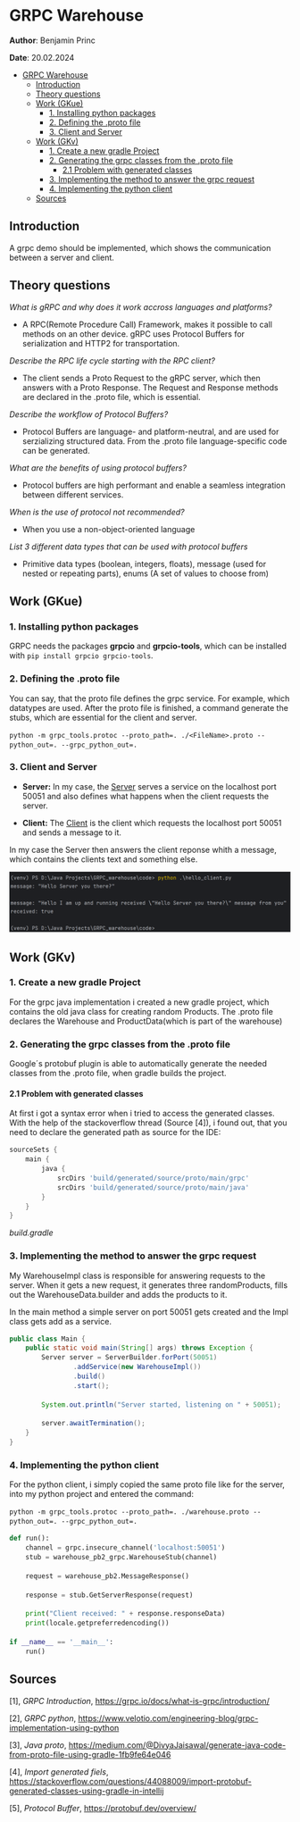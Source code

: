 # GRPC Warehouse

**Author**: Benjamin Princ

**Date**: 20.02.2024

- [GRPC Warehouse](#grpc-warehouse)
  - [Introduction](#introduction)
  - [Theory questions](#theory-questions)
  - [Work (GKue)](#work-gkue)
    - [1. Installing python packages](#1-installing-python-packages)
    - [2. Defining the .proto file](#2-defining-the-proto-file)
    - [3. Client and Server](#3-client-and-server)
  - [Work (GKv)](#work-gkv)
    - [1. Create a new gradle Project](#1-create-a-new-gradle-project)
    - [2. Generating the grpc classes from the .proto file](#2-generating-the-grpc-classes-from-the-proto-file)
      - [2.1 Problem with generated classes](#21-problem-with-generated-classes)
    - [3. Implementing the method to answer the grpc request](#3-implementing-the-method-to-answer-the-grpc-request)
    - [4. Implementing the python client](#4-implementing-the-python-client)
  - [Sources](#sources)


## Introduction
A grpc demo should be implemented, which shows the communication between a server and client.

## Theory questions 

*What is gRPC and why does it work accross languages and platforms?*
* A RPC(Remote Procedure Call) Framework, makes it possible to call methods on an other device. gRPC uses Protocol Buffers for serialization and HTTP2 for transportation.

*Describe the RPC life cycle starting with the RPC client?*
* The client sends a Proto Request to the gRPC server, which then answers with a Proto Response. The Request and Response methods are declared in the .proto file, which is essential.

*Describe the workflow of Protocol Buffers?*
* Protocol Buffers are language- and platform-neutral, and are used for serzializing structured data. From the .proto file language-specific code can be generated.

*What are the benefits of using protocol buffers?*
* Protocol buffers are high performant and enable a seamless integration between different services.

*When is the use of protocol not recommended?*
* When you use a non-object-oriented language

*List 3 different data types that can be used with protocol buffers*
* Primitive data types (boolean, integers, floats), message (used for nested or repeating parts), enums (A set of values to choose from)

## Work (GKue)

### 1. Installing python packages
GRPC needs the packages **grpcio** and **grpcio-tools**, which can be installed with `pip install grpcio grpcio-tools`.

### 2. Defining the .proto file
You can say, that the proto file defines the grpc service. For example, which datatypes are used. After the proto file is finished, a command generate the stubs, which are essential for the client and server.

`python -m grpc_tools.protoc --proto_path=. ./<FileName>.proto --python_out=. --grpc_python_out=.`


### 3. Client and Server
* **Server:**
In my case, the [Server](code/gkue/hello_server.py) serves a service on the localhost port 50051 and also defines what happens when the client requests the server.

* **Client:**
The [Client](code/gkue/hello_client.py) is the client which requests the localhost port 50051 and sends a message to it.

In my case the Server then answers the client reponse whith a message, which contains the clients text and something else.

![Client Output](Client_output.png)


## Work (GKv)

### 1. Create a new gradle Project
For the grpc java implementation i created a new gradle project, which contains the old java class for creating random Products.
The .proto file declares the Warehouse and ProductData(which is part of the warehouse)

### 2. Generating the grpc classes from the .proto file
Google´s protobuf plugin is able to automatically generate the needed classes from the .proto file, when gradle builds the project.

#### 2.1 Problem with generated classes
At first i got a syntax error when i tried to access the generated classes. 
With the help of the stackoverflow thread (Source [4]), i found out, that you need to declare the generated path as source for the IDE:
```gradle
sourceSets {
    main {
        java {
            srcDirs 'build/generated/source/proto/main/grpc'
            srcDirs 'build/generated/source/proto/main/java'
        }
    }
}
```
*build.gradle*

### 3. Implementing the method to answer the grpc request 
My WarehouseImpl class is responsible for answering requests to the server.
When it gets a new request, it generates three randomProducts, fills out the WarehouseData.builder and adds the products to it.

In the main method a simple server on port 50051 gets created and the Impl class gets add as a service.

```java
public class Main {
    public static void main(String[] args) throws Exception {
        Server server = ServerBuilder.forPort(50051)
                .addService(new WarehouseImpl())
                .build()
                .start();

        System.out.println("Server started, listening on " + 50051);

        server.awaitTermination();
    }
}
```

### 4. Implementing the python client
For the python client, i simply copied the same proto file like for the server,
into my python project and entered the command:

`python -m grpc_tools.protoc --proto_path=. ./warehouse.proto --python_out=. --grpc_python_out=.`

```py
def run():
    channel = grpc.insecure_channel('localhost:50051')
    stub = warehouse_pb2_grpc.WarehouseStub(channel)

    request = warehouse_pb2.MessageResponse()

    response = stub.GetServerResponse(request)

    print("Client received: " + response.responseData)
    print(locale.getpreferredencoding())

if __name__ == '__main__':
    run()
```

## Sources
[1], *GRPC Introduction*, https://grpc.io/docs/what-is-grpc/introduction/

[2], *GRPC python*, https://www.velotio.com/engineering-blog/grpc-implementation-using-python

[3], *Java proto*, https://medium.com/@DivyaJaisawal/generate-java-code-from-proto-file-using-gradle-1fb9fe64e046

[4], *Import generated fiels*, https://stackoverflow.com/questions/44088009/import-protobuf-generated-classes-using-gradle-in-intellij

[5], *Protocol Buffer*, https://protobuf.dev/overview/


